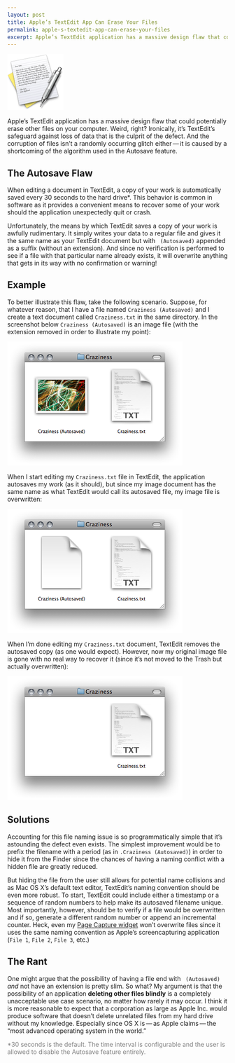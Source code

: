 ```yaml
---
layout: post
title: Apple’s TextEdit App Can Erase Your Files
permalink: apple-s-textedit-app-can-erase-your-files
excerpt: Apple’s TextEdit application has a massive design flaw that could potentially erase other files on your computer. Weird, right? Ironically, it’s TextEdit’s safeguard against loss of data that is the culprit of the defect. And the corruption of files isn’t a randomly occurring glitch either — it is caused by a shortcoming of the algorithm used in the Autosave feature.
---
```

![Icon of the TextEdit Application](/assets/img/posts/TextEdit-Icon.png)

Apple’s TextEdit application has a massive design flaw that could potentially erase other files on your computer. Weird, right? Ironically, it’s TextEdit’s safeguard against loss of data that is the culprit of the defect. And the corruption of files isn’t a randomly occurring glitch either — it is caused by a shortcoming of the algorithm used in the Autosave feature.

## The Autosave Flaw
When editing a document in TextEdit, a copy of your work is automatically saved every 30 seconds to the hard drive*. This behavior is common in software as it provides a convenient means to recover some of your work should the application unexpectedly quit or crash.

Unfortunately, the means by which TextEdit saves a copy of your work is awfully rudimentary. It simply writes your data to a regular file and gives it the same name as your TextEdit document but with ` (Autosaved)` appended as a suffix (without an extension). And since no verification is performed to see if a file with that particular name already exists, it will overwrite anything that gets in its way with no confirmation or warning!

## Example
To better illustrate this flaw, take the following scenario. Suppose, for whatever reason, that I have a file named `Craziness (Autosaved)` and I create a text document called `Craziness.txt` in the same directory. In the screenshot below `Craziness (Autosaved)` is an image file (with the extension removed in order to illustrate my point):

![Screenshot of my 2 original files](/assets/img/posts/TextEdit-Autosave_1.png)

When I start editing my `Craziness.txt` file in TextEdit, the application autosaves my work (as it should), but since my image document has the same name as what TextEdit would call its autosaved file, my image file is overwritten:

![Screenshot of TextEdit's autosaved file](/assets/img/posts/TextEdit-Autosave_2.png)

When I’m done editing my `Craziness.txt` document, TextEdit removes the autosaved copy (as one would expect). However, now my original image file is gone with no real way to recover it (since it’s not moved to the Trash but actually overwritten):

![Screenshot showing loss of data caused by TextEdit](/assets/img/posts/TextEdit-Autosave_3.png)

## Solutions
Accounting for this file naming issue is so programmatically simple that it’s astounding the defect even exists. The simplest improvement would be to prefix the filename with a period (as in `.Craziness (Autosaved)`) in order to hide it from the Finder since the chances of having a naming conflict with a hidden file are greatly reduced.

But hiding the file from the user still allows for potential name collisions and as Mac OS X’s default text editor, TextEdit’s naming convention should be even more robust. To start, TextEdit could include either a timestamp or a sequence of random numbers to help make its autosaved filename unique. Most importantly, however, should be to verify if a file would be overwritten and if so, generate a different random number or append an incremental counter. Heck, even my [Page Capture widget](http://www.apaulodesign.com/widgets/page-capture.php) won’t overwrite files since it uses the same naming convention as Apple’s screencapturing application (`File 1`, `File 2`, `File 3`, etc.)

## The Rant
One might argue that the possibility of having a file end with ` (Autosaved)` _and_ not have an extension is pretty slim. So what? My argument is that the possibility of an application **deleting other files blindly** is a completely unacceptable use case scenario, no matter how rarely it may occur. I think it is more reasonable to expect that a corporation as large as Apple Inc. would produce software that doesn’t delete unrelated files from my hard drive without my knowledge. Especially since OS X is — as Apple claims — the “most advanced operating system in the world.”

<span style="color:gray">*30 seconds is the default. The time interval is configurable and the user is allowed to disable the Autosave feature entirely.</span>